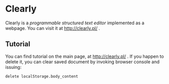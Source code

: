 Clearly
=======

Clearly is a *programmable structured text editor* implemented as a webpage. You can visit it at http://clearly.pl/ .

Tutorial
--------
You can find tutorial on the main page, at http://clearly.pl/ . If you happen to delete it, you can clear saved document by invoking browser console and issuing:

    delete localStorage.body_content
